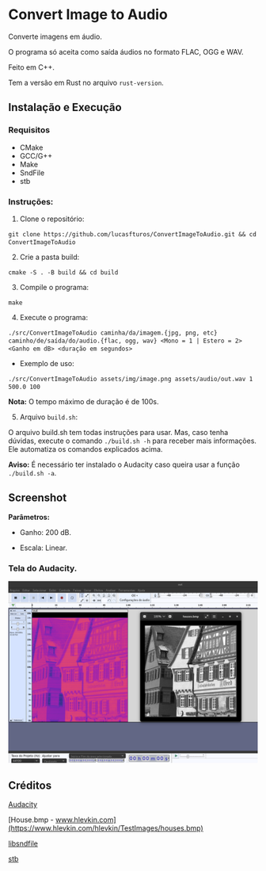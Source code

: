 # Convert Image to Audio

Converte imagens em áudio.

O programa só aceita como saída áudios no formato FLAC, OGG e WAV.

Feito em C++.

Tem a versão em Rust no arquivo `rust-version`.

## Instalação e Execução

### Requisitos

-   CMake
-   GCC/G++
-   Make
-   SndFile
-   stb

### Instruções:

1. Clone o repositório:

```
git clone https://github.com/lucasfturos/ConvertImageToAudio.git && cd ConvertImageToAudio
```

2. Crie a pasta build:

```
cmake -S . -B build && cd build
```

3. Compile o programa:

```
make
```

4. Execute o programa:

```
./src/ConvertImageToAudio caminha/da/imagem.{jpg, png, etc} caminho/de/saída/do/audio.{flac, ogg, wav} <Mono = 1 | Estero = 2> <Ganho em dB> <duração em segundos>
```

-   Exemplo de uso:

```
./src/ConvertImageToAudio assets/img/image.png assets/audio/out.wav 1 500.0 100
```

**Nota:** O tempo máximo de duração é de 100s.

5. Arquivo `build.sh`:

O arquivo build.sh tem todas instruções para usar. Mas, caso tenha dúvidas, execute o comando `./build.sh -h` para receber mais informações. Ele automatiza os comandos explicados acima.

**Aviso:** É necessário ter instalado o Audacity caso queira usar a função `./build.sh -a`.

## Screenshot

**Parâmetros:**

-   Ganho: 200 dB.

-   Escala: Linear.

### Tela do Audacity.

![](/assets/screenshot/resultHouse.png)

## Créditos

[Audacity](https://www.audacityteam.org/)

[House.bmp - www.hlevkin.com](https://www.hlevkin.com/hlevkin/TestImages/houses.bmp)

[libsndfile](https://github.com/libsndfile/libsndfile)

[stb](https://github.com/nothings/stb)
